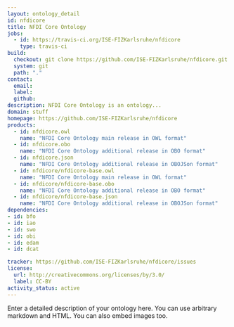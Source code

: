 ```yaml
---
layout: ontology_detail
id: nfdicore
title: NFDI Core Ontology
jobs:
  - id: https://travis-ci.org/ISE-FIZKarlsruhe/nfdicore
    type: travis-ci
build:
  checkout: git clone https://github.com/ISE-FIZKarlsruhe/nfdicore.git
  system: git
  path: "."
contact:
  email: 
  label: 
  github: 
description: NFDI Core Ontology is an ontology...
domain: stuff
homepage: https://github.com/ISE-FIZKarlsruhe/nfdicore
products:
  - id: nfdicore.owl
    name: "NFDI Core Ontology main release in OWL format"
  - id: nfdicore.obo
    name: "NFDI Core Ontology additional release in OBO format"
  - id: nfdicore.json
    name: "NFDI Core Ontology additional release in OBOJSon format"
  - id: nfdicore/nfdicore-base.owl
    name: "NFDI Core Ontology main release in OWL format"
  - id: nfdicore/nfdicore-base.obo
    name: "NFDI Core Ontology additional release in OBO format"
  - id: nfdicore/nfdicore-base.json
    name: "NFDI Core Ontology additional release in OBOJSon format"
dependencies:
- id: bfo
- id: iao
- id: swo
- id: obi
- id: edam
- id: dcat

tracker: https://github.com/ISE-FIZKarlsruhe/nfdicore/issues
license:
  url: http://creativecommons.org/licenses/by/3.0/
  label: CC-BY
activity_status: active
---
```


Enter a detailed description of your ontology here. You can use arbitrary markdown and HTML.
You can also embed images too.

